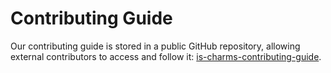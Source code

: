 # Contributing Guide

Our contributing guide is stored in a public GitHub repository, allowing external contributors to access and follow it: [is-charms-contributing-guide](https://github.com/canonical/is-charms-contributing-guide/).
